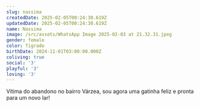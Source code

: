 ```yaml
---
slug: nassima
createdDate: 2025-02-05T00:24:30.619Z
updatedDate: 2025-02-05T00:24:30.619Z
name: Nassima
image: /src/assets/WhatsApp Image 2025-02-03 at 21.32.31.jpeg
gender: female
color: Tigrado
birthDate: 2024-11-01T03:00:00.000Z
coliving: true
social: '3'
playful: '3'
loving: '3'
---
```


Vítima do abandono no bairro Várzea, sou agora uma gatinha feliz e pronta para um novo lar!
